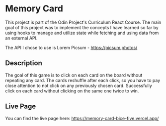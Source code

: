 # Memory Card

This project is part of the Odin Project's Curriculum React Course. The main goal of this project was to implement the concepts I have learned so far by using hooks to manage and utilize state while fetching and using data from an external API.

The API I chose to use is Lorem Picsum - https://picsum.photos/

## Description

The goal of this game is to click on each card on the board without repeating any card. The cards reshuffle after each click, so you have to pay close attention to not click on any previously chosen card. Successfully click on each card without clicking on the same one twice to win.

## Live Page

You can find the live page here: https://memory-card-bice-five.vercel.app/
